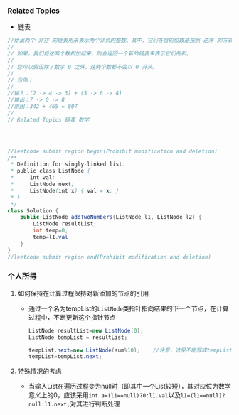 ### Related Topics

- 链表

```java
//给出两个 非空 的链表用来表示两个非负的整数。其中，它们各自的位数是按照 逆序 的方式存储的，并且它们的每个节点只能存储 一位 数字。 
//
// 如果，我们将这两个数相加起来，则会返回一个新的链表来表示它们的和。 
//
// 您可以假设除了数字 0 之外，这两个数都不会以 0 开头。 
//
// 示例： 
//
//输入：(2 -> 4 -> 3) + (5 -> 6 -> 4)
//输出：7 -> 0 -> 8
//原因：342 + 465 = 807
// 
// Related Topics 链表 数学




//leetcode submit region begin(Prohibit modification and deletion)
/**
 * Definition for singly-linked list.
 * public class ListNode {
 *     int val;
 *     ListNode next;
 *     ListNode(int x) { val = x; }
 * }
 */
class Solution {
    public ListNode addTwoNumbers(ListNode l1, ListNode l2) {
        ListNode resultList;
        int temp=0;
        temp=l1.val
    }
}
//leetcode submit region end(Prohibit modification and deletion)
```



### 个人所得

1. 如何保持在计算过程保持对新添加的节点的引用

   - 通过一个名为tempList的`ListNode`类指针指向结果的下一个节点，在计算过程中，不断更新这个指针节点

     ```java
     ListNode resultList=new ListNode(0);
     ListNode tempList = resultList;
     
     tempList.next=new ListNode(sum%10);	//注意，这里不能写成tempList=new ListNode()，否则，会导致tempList指向新的地址空间，改变了其指向位置，就无法保持在结果List中的引用关系
     tempList=tempList.next;
     ```

2. 特殊情况的考虑
   - 当输入List在遍历过程变为null时（即其中一个List较短），其对应位为数学意义上的0，应该采用`int a=(l1==null)?0:l1.val`以及`l1=(l1==null)?null:l1.next;`对其进行判断处理